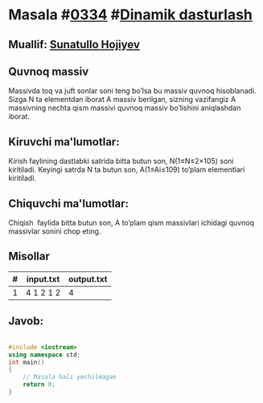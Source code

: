 
<h1>Masala #<a href="https://robocontest.uz/tasks/0334">0334</a> #<a href="https://robocontest.uz/tasks?category=3">Dinamik dasturlash</a></h1>
<h2> Muallif: <a href="https://robocontest.uz/profile/sunnat">Sunatullo Hojiyev</a></h2>
<h2>Quvnoq massiv</h2>
<p>Massivda toq va juft sonlar soni teng bo’lsa bu massiv quvnoq hisoblanadi. Sizga N ta elementdan iborat A massiv berilgan, sizning vazifangiz A massivning nechta qism massivi quvnoq massiv bo’lishini aniqlashdan iborat.</p>
<h2>Kiruvchi ma'lumotlar:</h2>
<p>Kirish faylining dastlabki satrida bitta butun son, N(1≤N≤2×105) soni kiritiladi. Keyingi satrda N ta butun son, A(1≤Ai≤109) to’plam elementlari kiritiladi.</p>
<h2>Chiquvchi ma'lumotlar:</h2>
<p>Chiqish  faylida bitta butun son, A to’plam qism massivlari ichidagi quvnoq massivlar sonini chop eting.</p>
<h2>Misollar</h2>
<table>
    <thead>
        <tr>
            <th>#</th>
            <th>input.txt</th>
            <th>output.txt</th>
        </tr>
    </thead>
    <tbody>
            <tr>
                <td>1</td>
                <td>4
1 2 1 2</td>
                <td>4</td>
            </tr>
    </tbody>
    </table>
    
<h2>Javob:</h2>

######
```cpp
#include <iostream>
using namespace std;
int main()
{
    // Masala hali yechilmagan
    return 0;
}
```
